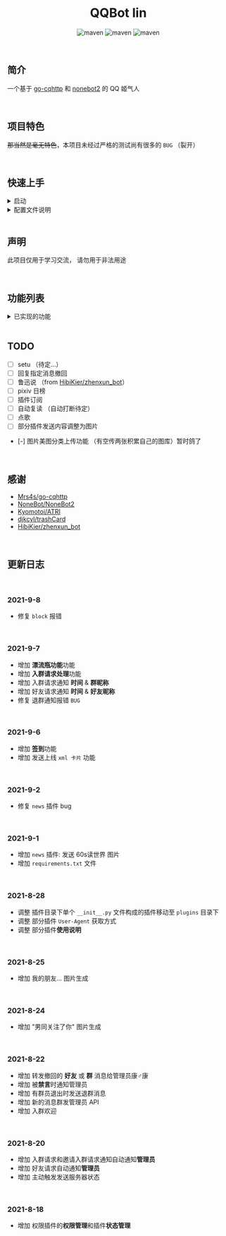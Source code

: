 
<div align="center">

# QQBot lin

![maven](https://img.shields.io/badge/python-3.8%2B-blue?logo=appveyor&style=for-the-badge)
![maven](https://img.shields.io/badge/nonebot-2.0.0-yellow?logo=appveyor&style=for-the-badge)
![maven](https://img.shields.io/badge/go--cqhttp-v1.0.0--beta5-red?logo=appveyor&style=for-the-badge)

</div>


<br>


## 简介
一个基于 [go-cqhttp](https://github.com/Mrs4s/go-cqhttp) 和 [nonebot2](https://github.com/nonebot/nonebot2) 的 QQ 姬气人


<br>


## 项目特色

~~那当然是毫无特色~~，本项目未经过严格的测试尚有很多的 `BUG` （裂开）


<br>


## 快速上手

<details>
<summary>启动</summary>

~~先这样这样然后再那样那样~~


<br>


## 1. 拉取这个仓库
```sh
git clone https://github.com/takidelth/lin
```

> 加速镜像: 

  - `https://github.com.cnpmjs.org/takidelth/lin`
  - `https://hub.fastgit.org/takidelth/lin`



## 2. 安装环境

1. 进入目录 `cd lin`

2. 安装运行必须的包 `pip install -r requirements.txt`

3. 运行 [go-cqhttp](https://github.com/Mrs4s/go-cqhttp)

   > 务必开启 http 设置， [此项目配置说明](#配置文件说明)

4. 运行 **lin** `python main.py` 或 `python3 main.py` 



</details>


<details>
<summary>配置文件说明</summary>

## 配置文件说明

```yml
BotSelfConfig:
  host: "127.0.0.1"
  port: 8765        # 监听端口 和 gocqhttp 保持一致
  debug: false      # debug 模式
  superusers: ["1037447217"]    # 管理员 qq 号列表可添加多个账号
  nickname: ["凌", "ling", "lin"]   # 昵称
  command_start: [""]       # 命令起始字符
  command_sep: ["."]        # 命令分隔符
  session_expire_timeout: 60

OtherPluginsConfig:
  plugin_ipypreter_image: "latest"      # ipypreter 插件配置 暂时可以忽略

GocqhttpApiConfig:
  host: "127.0.0.1"     # gocqhttp 运行的地址 （默认本机）
  port: 5700            # gocqhttp http 模式运行的端口

```

</details>


<br>


## 声明
此项目仅用于学习交流， 请勿用于非法用途


<br>


## 功能列表

<details>
<summary>已实现的功能</summary>

### 常用功能
- [x] 运行代码 目前支持 `cpp` `c` `py2` `py3` `R` `kotlin` `java`
- [x] 网易 & QQ 音乐 单曲 『封面』 『歌词』 『歌手』 和部分 『音乐资源』 获取
- [x] 搜索 ip 
- [x] 搜索网课答案
- [x] 获取帮助
- [x] 检查服务器状态
- [x] 一言 (hitokoto)
- [x] 黑白图片生成
- [x] 废物证生成 [trashCard](https://github.com/djkcyl/trashCard)
- [x] ph_generator 风格图片 生成 (搬运自群友的插件)
- [x] 加群通知
- [x] 添加好友通知 
- [x] 转发撤回的 **好友** 或 **群** 消息给管理员康♂康
- [x] 被**禁言**时通知管理员
- [x] 有群员退出时发送群消息
- [x] 入群欢迎
- [x] 男同关注了你
- [x] 我朋友想...
- [x] news 功能
- [x] 每日签到
- [x] 漂流瓶功能


<br>


### 管理员功能
- [x] 拉黑 & 解除拉黑 （用户 | 群组） 使其不能再使用任何插件
- [x] 打开 & 关闭 插件
- [x] 处理入群请求
- [ ] 处理好友请求
- [ ] 群禁言


</details>


<br>


## TODO

 - [ ] setu （待定...）
 - [ ] 回复指定消息撤回
 - [ ] 鲁迅说 （from [HibiKier/zhenxun_bot](https://github.com/HibiKier/zhenxun_bot)）
 - [ ] pixiv 日榜
 - [ ] 插件订阅
 - [ ] 自动复读 （自动打断待定）
 - [ ] 点歌
 - [ ] 部分插件发送内容调整为图片
 - [-] 图片美图分类上传功能 （有空传两张积累自己的图库）暂时鸽了


<br>


## 感谢
 - [Mrs4s/go-cqhttp](https://github.com/Mrs4s/go-cqhttp)
 - [NoneBot/NoneBot2](https://github.com/nonebot/nonebot2)
 - [Kyomotoi/ATRI](https://github.com/Kyomotoi/ATRI)
 - [djkcyl/trashCard](https://github.com/djkcyl/trashCard)
 - [HibiKier/zhenxun_bot](https://github.com/HibiKier/zhenxun_bot)


<br>


## 更新日志


<br>


### 2021-9-8

 - 修复 `block` 报错


<br>


### 2021-9-7

 - 增加 **漂流瓶功能**功能
 - 增加 **入群请求处理**功能
 - 增加 入群请求通知 **时间** & **群昵称**
 - 增加 好友请求通知 **时间** & **好友昵称**
 - 修复 退群通知报错 `BUG`


<br>


### 2021-9-6

 - 增加 **签到**功能
 - 增加 发送上线 `xml 卡片` 功能


<br>


### 2021-9-2

 - 修复 `news` 插件 bug

<br>


### 2021-9-1

 - 增加 `news` 插件: 发送 60s读世界 图片
 - 增加 `requirements.txt` 文件


<br>


### 2021-8-28

 - 调整 插件目录下单个 `__init__.py` 文件构成的插件移动至 `plugins` 目录下 
 - 调整 部分插件 `User-Agent` 获取方式 
 - 调整 部分插件**使用说明**


<br>


### 2021-8-25

 - 增加 我的朋友... 图片生成


<br>


### 2021-8-24

 - 增加 "男同关注了你" 图片生成


<br>


### 2021-8-22

 - 增加 转发撤回的 **好友** 或 **群** 消息给管理员康♂康
 - 增加 被**禁言**时通知管理员
 - 增加 有群员退出时发送退群消息
 - 增加 新的消息群发管理员 API
 - 增加 入群欢迎


<br>


### 2021-8-20
 - 增加 入群请求和邀请入群请求通知自动通知**管理员**
 - 增加 好友请求自动通知**管理员**
 - 增加 主动触发发送服务器状态


<br>


### 2021-8-18

 - 增加 权限插件的**权限管理**和插件**状态管理**


<br>